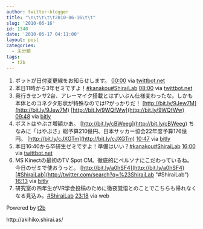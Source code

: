 ```yaml
---
author: twitter-blogger
title: "\n\t\t\t\t2010-06-16\t\t"
slug: '2010-06-16'
id: 1340
date: '2010-06-17 04:11:00'
layout: post
categories:
  - 未分類
tags:
  - t2b
---
```


<div>

1.  <span><span>ボットが日付変更線をお知らせします。</span> <span>[<span>00:00</span>](http://twitter.com/o_ob/status/16230547198) <span>via [twittbot.net](http://twittbot.net/)</span></span></span>
2.  <span><span>本日11時から3年ゼミですよ！[#kanakou](http://twitter.com/search?q=%23kanakou "#kanakou")[#ShiraiLab](http://twitter.com/search?q=%23ShiraiLab "#ShiraiLab")</span> <span>[<span>08:00</span>](http://twitter.com/o_ob/status/16261216643) <span>via [twittbot.net](http://twittbot.net/)</span></span></span>
3.  <span><span>奥行きセンサ2台、アレーマイク搭載とはずいぶん仕様変わったな。しかも本体とのコネクタ形状が特殊なのでは!?がっかりだ！ [http://bit.ly/9Jew7M](http://bit.ly/9Jew7M) [http://bit.ly/9WQfWw](http://bit.ly/9WQfWw)</span> <span>[<span>09:48</span>](http://twitter.com/o_ob/status/16267535622) <span>via [bitly](http://bit.ly)</span></span></span>
4.  <span><span>ポストはやぶさ増額かあ。 [http://bit.ly/cBWeeg](http://bit.ly/cBWeeg) ちなみに「はやぶさ」総予算210億円、日本サッカー協会22年度予算176億円。 [http://bit.ly/cJXGTm](http://bit.ly/cJXGTm)</span> <span>[<span>10:47</span>](http://twitter.com/o_ob/status/16271241698) <span>via [bitly](http://bit.ly)</span></span></span>
5.  <span><span>本日16:40から卒研生ゼミですよ！準備はいい？[#kanakou](http://twitter.com/search?q=%23kanakou "#kanakou")[#ShiraiLab](http://twitter.com/search?q=%23ShiraiLab "#ShiraiLab")</span> <span>[<span>16:00</span>](http://twitter.com/o_ob/status/16288549142) <span>via [twittbot.net](http://twittbot.net/)</span></span></span>
6.  <span><span>MS Kinectの最初のTV Spot CM。徹底的にペルソナにこだわっているね。今日のゼミで使おうっと。 [http://bit.ly/a0hSF4](http://bit.ly/a0hSF4)[#ShiraiLab](http://twitter.com/search?q=%23ShiraiLab "#ShiraiLab")</span> <span>[<span>16:13</span>](http://twitter.com/o_ob/status/16289061417) <span>via [bitly](http://bit.ly)</span></span></span>
7.  <span><span>研究室の四年生がVR学会投稿のために徹夜覚悟とのことでこちらも帰れなくなる見込み。[#ShiraiLab](http://twitter.com/search?q=%23ShiraiLab "#ShiraiLab")</span> <span>[<span>23:18</span>](http://twitter.com/o_ob/status/16309397415) <span>via web</span></span></span>

</div>

Powered by [t2b](http://t2b.utilz.jp/)

<div>http://akihiko.shirai.as/</div>